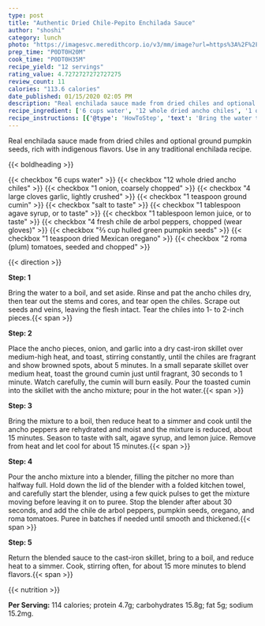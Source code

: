 ```yaml
---
type: post
title: "Authentic Dried Chile-Pepito Enchilada Sauce"
author: "shoshi"
category: lunch
photo: "https://imagesvc.meredithcorp.io/v3/mm/image?url=https%3A%2F%2Fimages.media-allrecipes.com%2Fuserphotos%2F3228618.jpg"
prep_time: "P0DT0H20M"
cook_time: "P0DT0H35M"
recipe_yield: "12 servings"
rating_value: 4.7272727272727275
review_count: 11
calories: "113.6 calories"
date_published: 01/15/2020 02:05 PM
description: "Real enchilada sauce made from dried chiles and optional ground pumpkin seeds, rich with indigenous flavors. Use in any traditional enchilada recipe."
recipe_ingredient: ['6 cups water', '12 whole dried ancho chiles', '1 onion, coarsely chopped', '4 large cloves garlic, lightly crushed', '1 teaspoon ground cumin', 'salt to taste', '1 tablespoon agave syrup, or to taste', '1 tablespoon lemon juice, or to taste', '4 fresh chile de arbol peppers, chopped (wear gloves)', '⅔ cup hulled green pumpkin seeds', '1 teaspoon dried Mexican oregano', '2 roma (plum) tomatoes, seeded and chopped']
recipe_instructions: [{'@type': 'HowToStep', 'text': 'Bring the water to a boil, and set aside. Rinse and pat the ancho chiles dry, then tear out the stems and cores, and tear open the chiles. Scrape out seeds and veins, leaving the flesh intact. Tear the chiles into 1- to 2-inch pieces.\n'}, {'@type': 'HowToStep', 'text': 'Place the ancho pieces, onion, and garlic into a dry cast-iron skillet over medium-high heat, and toast, stirring constantly, until the chiles are fragrant and show browned spots, about 5 minutes. In a small separate skillet over medium heat, toast the ground cumin just until fragrant, 30 seconds to 1 minute. Watch carefully, the cumin will burn easily. Pour the toasted cumin into the skillet with the ancho mixture; pour in the hot water.\n'}, {'@type': 'HowToStep', 'text': 'Bring the mixture to a boil, then reduce heat to a simmer and cook until the ancho peppers are rehydrated and moist and the mixture is reduced, about 15 minutes. Season to taste with salt, agave syrup, and lemon juice. Remove from heat and let cool for about 15 minutes.\n'}, {'@type': 'HowToStep', 'text': 'Pour the ancho mixture into a blender, filling the pitcher no more than halfway full. Hold down the lid of the blender with a folded kitchen towel, and carefully start the blender, using a few quick pulses to get the mixture moving before leaving it on to puree. Stop the blender after about 30 seconds, and add the chile de arbol peppers, pumpkin seeds, oregano, and roma tomatoes. Puree in batches if needed until smooth and thickened.\n'}, {'@type': 'HowToStep', 'text': 'Return the blended sauce to the cast-iron skillet, bring to a boil, and reduce heat to a simmer. Cook, stirring often, for about 15 more minutes to blend flavors.\n'}]
---
```


Real enchilada sauce made from dried chiles and optional ground pumpkin seeds, rich with indigenous flavors. Use in any traditional enchilada recipe. 

{{< boldheading >}}

{{< checkbox "6 cups water" >}}
{{< checkbox "12  whole dried ancho chiles" >}}
{{< checkbox "1  onion, coarsely chopped" >}}
{{< checkbox "4 large cloves garlic, lightly crushed" >}}
{{< checkbox "1 teaspoon ground cumin" >}}
{{< checkbox "salt to taste" >}}
{{< checkbox "1 tablespoon agave syrup, or to taste" >}}
{{< checkbox "1 tablespoon lemon juice, or to taste" >}}
{{< checkbox "4  fresh chile de arbol peppers, chopped (wear gloves)" >}}
{{< checkbox "⅔ cup hulled green pumpkin seeds" >}}
{{< checkbox "1 teaspoon dried Mexican oregano" >}}
{{< checkbox "2  roma (plum) tomatoes, seeded and chopped" >}}


{{< direction >}}

**Step: 1**

Bring the water to a boil, and set aside. Rinse and pat the ancho chiles dry, then tear out the stems and cores, and tear open the chiles. Scrape out seeds and veins, leaving the flesh intact. Tear the chiles into 1- to 2-inch pieces.{{< span >}}

**Step: 2**

Place the ancho pieces, onion, and garlic into a dry cast-iron skillet over medium-high heat, and toast, stirring constantly, until the chiles are fragrant and show browned spots, about 5 minutes. In a small separate skillet over medium heat, toast the ground cumin just until fragrant, 30 seconds to 1 minute. Watch carefully, the cumin will burn easily. Pour the toasted cumin into the skillet with the ancho mixture; pour in the hot water.{{< span >}}

**Step: 3**

Bring the mixture to a boil, then reduce heat to a simmer and cook until the ancho peppers are rehydrated and moist and the mixture is reduced, about 15 minutes. Season to taste with salt, agave syrup, and lemon juice. Remove from heat and let cool for about 15 minutes.{{< span >}}

**Step: 4**

Pour the ancho mixture into a blender, filling the pitcher no more than halfway full. Hold down the lid of the blender with a folded kitchen towel, and carefully start the blender, using a few quick pulses to get the mixture moving before leaving it on to puree. Stop the blender after about 30 seconds, and add the chile de arbol peppers, pumpkin seeds, oregano, and roma tomatoes. Puree in batches if needed until smooth and thickened.{{< span >}}

**Step: 5**

Return the blended sauce to the cast-iron skillet, bring to a boil, and reduce heat to a simmer. Cook, stirring often, for about 15 more minutes to blend flavors.{{< span >}}

{{< nutrition >}}

**Per Serving:** 114 calories; protein 4.7g; carbohydrates 15.8g; fat 5g; sodium 15.2mg.